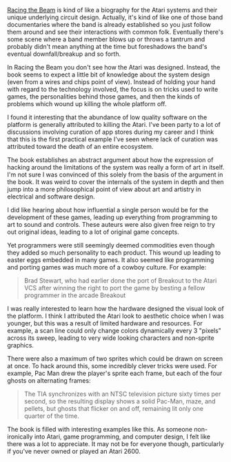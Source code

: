 [1]: http://www.amazon.com/Racing-Beam-Computer-Platform-ebook/dp/B0032N1UMY/

[Racing the Beam][1] is kind of like a biography for the Atari systems and
their unique underlying circuit design.  Actually, it's kind of like one of
those band documentaries where the band is already established so you just
follow them around and see their interactions with common folk.  Eventually
there's some scene where a band member blows up or throws a tantrum and
probably didn't mean anything at the time but foreshadows the band's eventual
downfall/breakup and so forth.

<!--BREAK-->

In Racing the Beam you don't see how the Atari was designed. Instead, the book
seems to expect a little bit of knowledge about the system design (even from a
wires and chips point of view).  Instead of holding your hand with regard to
the technology involved, the focus is on tricks used to write games, the
personalities behind those games, and then the kinds of problems which wound up
killing the whole platform off.

I found it interesting that the abundance of low quality software on the
platform is generally attributed to killing the Atari. I've been party to a lot
of discussions involving curation of app stores during my career and I think
that this is the first practical example I've seen where lack of curation was
attributed toward the death of an entire ecosystem.

The book establishes an abstract argument about how the expression of hacking
around the limitations of the system was really a form of art in itself.  I'm
not sure I was convinced of this solely from the basis of the argument in the
book.  It was weird to cover the internals of the system in depth and then jump
into a more philosophical point of view about art and artistry in electrical
and software design.

I did like hearing about how influential a single person would be for the
development of these games, leading up everything from programming to art to
sound and controls.  These auteurs were also given free reign to try out
original ideas, leading to a lot of original game concepts.

Yet programmers were still seemingly deemed commodities even though they added
so much personality to each product.  This wound up leading to easter eggs
embedded in many games.   It also seemed like programming and porting games was
much more of a cowboy culture.  For example:

<blockquote><p>Brad Stewart, who had earlier done the port of Breakout to the
Atari VCS after winning the right to port the game by besting a fellow
programmer in the arcade Breakout</p></blockquote>

I was really interested to learn how the hardware designed the visual look of
the platform. I think I attributed the Atari look to aesthetic choice when I
was younger, but this was a result of limited hardware and resources.  For
example, a scan line could only change colors dynamically every 3 "pixels"
across its sweep, leading to very wide looking characters and non-sprite
graphics.

There were also a maximum of two sprites which could be drawn on screen at
once.  To hack around this, some incredibly clever tricks were used.  For
example, Pac Man drew the player's sprite each frame, but each of the four
ghosts on alternating frames:

<blockquote><p>The TIA synchronizes with an NTSC television picture sixty times
per second, so the resulting display shows a solid Pac-Man, maze, and pellets,
but ghosts that flicker on and off, remaining lit only one quarter of the
time.</p></blockquote>

The book is filled with interesting examples like this.  As someone
non-ironically into Atari, game programming, and computer design, I felt like
there was a lot to appreciate.  It may not be for everyone though, particularly
if you've never owned or played an Atari 2600.
